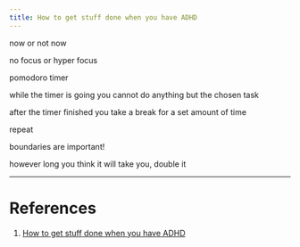 ```yaml
---
title: How to get stuff done when you have ADHD
---
```


now or not now

no focus or hyper focus

pomodoro timer

while the timer is going you cannot do anything but the chosen task

after the timer finished you take a break for a set amount of time

repeat

boundaries are important!

however long you think it will take you, double it

---

# References

1. [How to get stuff done when you have ADHD](https://www.youtube.com/watch?v=YLkOZhROvA4)
